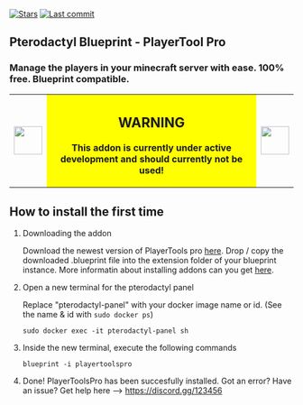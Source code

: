 [![Stars](https://img.shields.io/github/stars/MrAhmalo/pterodactyl-themes)](#) [![Last commit](https://img.shields.io/github/last-commit/MrAhmalo/pterodactyl-themes)](#)

## Pterodactyl Blueprint - PlayerTool Pro
### Manage the players in your minecraft server with ease. 100% free. Blueprint compatible.

<table>
<tr>
<td><img src="https://www.pngall.com/wp-content/uploads/8/Red-Warning-PNG-Free-Download.png" width="50"></td>
<td align="center" bgcolor="#FFFF00">

## WARNING
  
**This addon is currently under active development and should currently not be used!**

</td>
<td><img src="https://www.pngall.com/wp-content/uploads/8/Red-Warning-PNG-Free-Download.png" width="50"></td>
</tr>
</table>

## How to install the first time 

1. Downloading the addon
	 
	 Download the newest version of PlayerTools pro [here](example.com).
	 Drop / copy the downloaded .blueprint file into the extension folder of your blueprint instance.
	 More informatin about installing addons can you get [here](example.com).

2. Open a new terminal for the pterodactyl panel
   
   Replace "pterodactyl-panel" with your docker image name or id. (See the name & id with ```sudo docker ps```)
   ```shell
   sudo docker exec -it pterodactyl-panel sh
   ```

3. Inside the new terminal, execute the following commands
   ```shell
   blueprint -i playertoolspro
   ```

4. Done! PlayerToolsPro has been succesfully installed.
	 Got an error? Have an issue? Get help here --> https://discord.gg/123456
